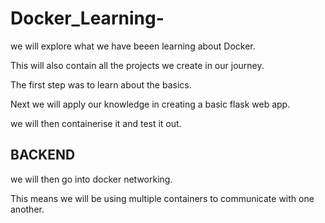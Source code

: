 # Docker_Learning-

we will explore what we have beeen learning about Docker.

This will also contain all the projects we create in our journey.

The first step was to learn about the basics.

Next we will apply our knowledge in creating a basic flask web app.

we will then containerise it and test it out.

## BACKEND 
we will then go into docker networking.

This means we will be using multiple containers to communicate with one another.
